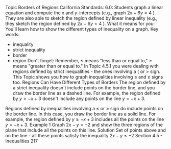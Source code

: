 Topic
Borders of Regions
California Standards:
6.0: Students graph a linear equation and compute the $x$ and $y$-intercepts (e.g., graph $2 x+6 y=4$ ). They are also able to sketch the region defined by linear inequality (e.g., they sketch the region defined by $2 x+6 y<4$ ).
What it means for you: You'll learn how to show the different types of inequality on a graph.
Key words:
- inequality
- strict inequality
- border
- region
Don't forget:
Remember, $\leq$ means "less than or equal to," $\geq$ means "greater than or equal to."
In Topic 4.5.1 you were dealing with regions defined by strict inequalities - the ones involving a $\langle$ or $>$ sign. This Topic shows you how to graph inequalities involving $\leq$ and $\geq$ signs too.
Regions Can Have Different Types of Borders
The region defined by a strict inequality doesn't include points on the border line, and you draw the border line as a dashed line.
For example, the region defined by $y>-x+3$ doesn't include any points on the line $y=-x+3$.

Regions defined by inequalities involving a $\leq$ or $\geq$ sign do include points on the border line. In this case, you draw the border line as a solid line. For example, the region defined by $y \geq-x+3$ includes all the points on the line $y=-x+3$.
Example 1
Graph $2 x-y=-2$ and show the three regions of the plane that include all the points on this line.
Solution
Set of points above and on the line - all these points satisfy the inequality $2 x-y \leq-2$
Section 4.5 - Inequalities
217